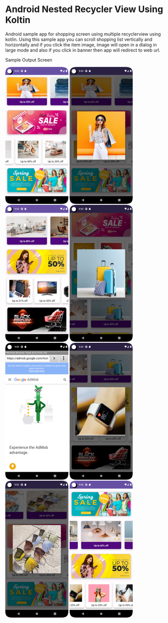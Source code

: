 # Android Nested Recycler View Using Koltin

Android sample app for shopping screen using multiple recyclerview using kotlin. Using this sample app you can scroll shopping list vertically and horizontally and if you click the item image, image will open in a dialog in large mode and also if you click in banner then app will redirect to web url.

Sample Output Screen

<p float="left">
  <img src="https://github.com/subhamoy-git/Android-Nested-RecyclerView-Using-Kotlin/blob/master/screen1.png" width="200" />
  <img src="https://github.com/subhamoy-git/Android-Nested-RecyclerView-Using-Kotlin/blob/master/screen5.png" width="200" />
  <img src="https://github.com/subhamoy-git/Android-Nested-RecyclerView-Using-Kotlin/blob/master/screen2.png" width="200" />
  <img src="https://github.com/subhamoy-git/Android-Nested-RecyclerView-Using-Kotlin/blob/master/screen3.png" width="200" />
  <img src="https://github.com/subhamoy-git/Android-Nested-RecyclerView-Using-Kotlin/blob/master/screen6.png" width="200" />
  <img src="https://github.com/subhamoy-git/Android-Nested-RecyclerView-Using-Kotlin/blob/master/screen4.png" width="200" />
  <img src="https://github.com/subhamoy-git/Android-Nested-RecyclerView-Using-Kotlin/blob/master/screen7.png" width="200" />
  <img src="https://github.com/subhamoy-git/Android-Nested-RecyclerView-Using-Kotlin/blob/master/screen8.png" width="200" />
</p>
